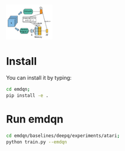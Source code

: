 <img src="data/emdqn.PNG" width=25%  />

# Install
You can install it by typing:
```bash
cd emdqn;
pip install -e .
```

# Run emdqn
```bash
cd emdqn/baselines/deepq/experiments/atari;
python train.py --emdqn
```
